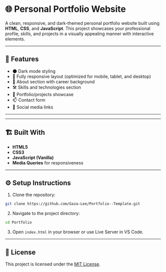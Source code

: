 
# 🌐 Personal Portfolio Website

A clean, responsive, and dark-themed personal portfolio website built using **HTML**, **CSS**, and **JavaScript**. This project showcases your professional profile, skills, and projects in a visually appealing manner with interactive elements.

---

## 🚀 Features

- 🌑 Dark mode styling
- 📱 Fully responsive layout (optimized for mobile, tablet, and desktop)
- 👤 About section with career background
- 🛠️ Skills and technologies section
- 📂 Portfolio/projects showcase
- 📫 Contact form
- 🔗 Social media links

---


---

## 🏗️ Built With

- **HTML5**
- **CSS3**
- **JavaScript (Vanilla)**
- **Media Queries** for responsiveness

---


## ⚙️ Setup Instructions

1. Clone the repository:

```bash
git clone https://github.com/Gaza-Lee/Portfolio--Template.git
```

2. Navigate to the project directory:

```bash
cd Portfolio
```

3. Open `index.html` in your browser or use Live Server in VS Code.

---

## 📜 License

This project is licensed under the [MIT License](LICENSE).